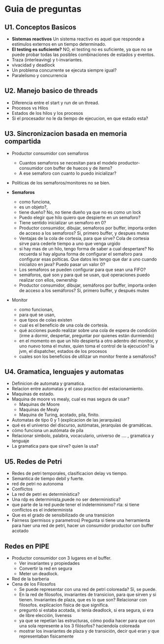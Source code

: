 # Guia de preguntas
## U1. Conceptos Basicos
- **Sistemas reactivos**
Un sistema reactivo es aquel que responde a estímulos externos en un tiempo determinado.
- **El testing es suficiente?**
NO, el testing no es suficiente, ya que no se puede probar todas las posibles combinaciones de estados y eventos.
- Traza (interleaving) y t-invariantes.
- vivacidad y deadlock
- Un problema concurrente se ejecuta siempre igual?
- Paralelismo y concurrencia

## U2. Manejo basico de threads
- Diferencia entre el start y run de un thread.
- Procesos vs Hilos
- Estados de los hilos y los procesos
- Si el procesador no le da tiempo de ejecucion, en que estado esta?

## U3. Sincronizacion basada en memoria compartida
- Productor consumidor con semaforos
    - Cuantos semaforos se necesitan para el modelo productor-consumidor con buffer de huecos y de items?
    - A ese semaforo con cuanto lo puedo inicializar?
- Politicas de los semaforos/monitores no se bien.    

- **Semaforos**
    - como funciona, 
    - es un objeto?, 
    - tiene dueño? No, no tiene dueño ya que no es como un lock
    - Puedo elegir que hilo quiero que despierte en un semaforo?
    - Tiene sentido inicializar un semaforo en 0?
    - Productor consumidor, dibujar, semaforos por buffer, importa orden de acceso a los semaforos? Si, primero buffer, y despues mutex
    - Ventajas de la cola de cortesia, para que sirve? Cola de cortesia sirve para cederle tiempo a uno que venga urgido
    - si hay mas de un hilo, tengo forma de saber a cual despertare? No recuerda si hay alguna forma de configurar el semaforo para configurar esas polticas. Que datos les tengo que dar a uno cuando inicializo en java? Puedo pasar un valor 0?
    - Los semaforos se pueden configurar para que sean una FIFO?
    - semáforos, qué son y para qué se usan, qué operaciones puedo realizar con ellos, ownership
    - Productor consumidor, dibujar, semáforos por buffer, importa orden de acceso a los semáforos? Si, primero buffer, y después mutex

- Monitor
    - como funcionan, 
    - para qué se usan, 
    - que tipos de colas existen
    - cual es el beneficio de una cola de cortesía. 
    - qué acciones puedo realizar sobre una cola de espera de condición (irme a dormir, despertar, preguntar por quienes están durmiendo)
    - en el momento en que un hilo despierta a otro adentro del monitor, y uno nuevo toma el mutex, quien toma el control de la ejecución? la jvm, el dispatcher, estados de los procesos
    - cuales son los beneficios de utilizar un monitor frente a semáforos?



## U4. Gramatica, lenguajes y automatas
- Definicion de automata y gramatica.
- Relacion entre automatas y el caso practico del estacionamiento.
- Maquinas de estado.
- Maquina de moore vs mealy, cual es mas segura de usar?
    - Maquinas de Moore
    - Maquinas de Mealy
    - Maquina de Turing, acotado, pila, finito.
- Automatas de tipo 0 y 1 (explicacion de las jerarquias)
- qué es el universo del discurso, autómatas, jerarquías de gramáticas.
- cómo funciona un autómata de pila
- Relacionar simbolo, palabra, vocaculario, universo de .... , gramatica y lenguaje
- La gramatica para que sirve? quien la usa?

## U5. Redes de Petri
- Redes de petri temporales, clasificacion delay vs tiempo.
- Semantica de tiempo debil y fuerte.
- red de petri no autonoma
- Conflictos
- La red de petri es deterministica?
- Una rdp es determinista,puede no ser deterministica?
- que parte de la red puede tener el indeterminismo?  rta: si tiene conflictos es el indeterminista
- Que es el grado de sensibilizado de una transicion
- Fairness (permisos y parametros) Pregunta si tiene una herramienta para haer una red de petri, hacer un consumidor productor con buffer acotado

## Redes en PIPE
- Productor consumidor con 3 lugares en el buffer.
    - Ver invariantes y propiedades
    - Convertir la red en segura
    - Meter un deadlock.
- Red de la barberia
- Cena de los Filosofos
    - Se puede representar con una red de petri coloreada? Si, se puede.
    - En la red de filosofos, invariantes de transicion, para que sirven y si tienen. Invariantes de plaza, que es lo que son? Relacionar con filosofos. explicacion fisica de que significa.
    - preguntó si estaba acotada, si tenía deadlock, si era segura, si era de libre elección, liveness
    - ya que se repetían las estructuras, cómo podia hacer para que con una sola represente a los 3 filósofos? haciendola coloreada
    - mostrar los invariantes de plaza y de transición, decir qué eran y que representaban fisicamente
